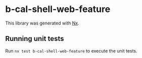 # b-cal-shell-web-feature

This library was generated with [Nx](https://nx.dev).

## Running unit tests

Run `nx test b-cal-shell-web-feature` to execute the unit tests.
